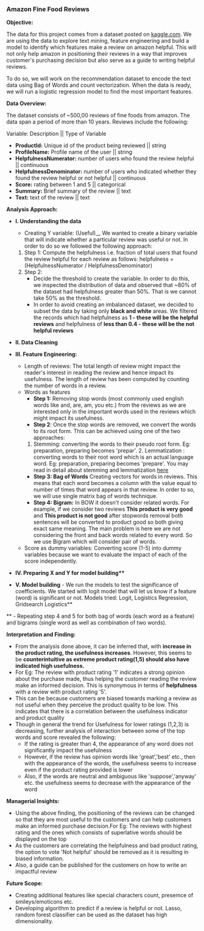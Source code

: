 
### Amazon Fine Food Reviews

__Objective:__ 

The data for this project comes from a dataset posted on [kaggle.com]. We are using the data to explore text mining, feature engineering and build a model to identify which features make a review on amazon helpful. This will not only help amazon in positioning their reviews in a way that improves customer's purchasing decision but also serve as a guide to writing helpful reviews.

To do so, we will work on the recommendation dataset to encode the text data using Bag of Words and count vectorization. When the data is ready, we will run a logistic regression model to find the most important features. 

[kaggle.com]:https://www.kaggle.com/snap/amazon-fine-food-reviews

__Data Overview:__ 

The dataset consists of ~500,00 reviews of fine foods from amazon. The data span a period of more than 10 years. Reviews include the following:

Variable: Description || Type of Variable
* __ProductId:__ Unique id of the product being reviewed || string
* __ProfileName:__ Profile name of the user || string
* __HelpfulnessNumerator:__ number of users who found the review helpful || continuous
* __HelpfulnessDenominator:__ number of users who indicated whether they found the review helpful or not helpful || continuous
* __Score:__ rating between 1 and 5 || categorical
* __Summary:__ Brief summary of the review || text
* __Text:__ text of the review || text

__Analysis Approach:__

* __I. Understanding the data__
    * Creating Y variable: (Useful)__
    We wanted to create a binary variable that will indicate whether a particular review was useful or not. In order to do so we followed the following approach:
   1. Step 1: Compute the helpfulness i.e. fraction of total users that found the review helpful for each review as follows: 
         helpfulness = (HelpfulnessNumerator / HelpfulnessDenominator)
   2. Step 2: 
       * Decide the threshold to create the variable. In order to do this, we inspected the distribution of data and observed that ~80% of the dataset had helpfulness greater than 50%. That is we cannot take 50% as the threshold.
       * In order to avoid creating an imbalanced dataset, we decided to subset the data by taking only __black and white__ areas. We filtered the records which had helpfulness as __1 - these will be the helpful reviews__ and helpfulness of __less than 0.4 - these will be the not helpful reviews__ 

* __II. Data Cleaning__ 
* __III. Feature Engineering:__
    * Length of reviews:  The total length of review might impact the reader's interest in reading the review and hence impact its usefulness. The length of review has been computed by counting the number of words in a review.
    * Words as features
        * __Step 1:__ Removing stop words (most commonly used english words like and, are, am, you etc.) from the reviews as we are interested only in the important words used in the reviews which might impact its usefulness. 
        * __Step 2__: Once the stop words are removed, we convert the words to its root form. This can be achieved using one of the two approaches:
         1. Stemming: converting the words to their pseudo root form. Eg: preparation, preparing becomes 'prepar'.
          2. Lemmatization : converting words to their root word which is an actual language word. Eg: preparation, preparing becomes 'prepare'. You may read in detail about stemming and lemmatization [here]
        * __Step 3: Bag of Words__ Creating vectors for words in reviews. This means that each word becomes a column with the value equal to number of times that word appears in that review. In order to so, we will use single matrix bag of words technique.
        * __Step 4: Bigram:__ In BOW it doesn't consider related words. For example, if we consider two reviews __This product is very good__ and __This product is not good__ after stopwords removal both sentences will be converted to product good so both giving exact same meaning. The main problem is here we are not considering the front and back words related to every word. So we use Bigram which will consider pair of words. 
    * Score as dummy variables: Converting score (1-5) into dummy variables because we want to evaluate the impact of each of the score independently.
    
* __IV. Preparing X and Y for model building**__
* __V. Model building__ - We run the models to test the significance of coefficients. We started with logit model that will let us know if a feature (word) is significant or not. Models tried: Logit, Logistics Regression, Gridsearch Logistics**

[here]:https://towardsdatascience.com/stemming-lemmatization-what-ba782b7c0bd8

** - Repeating step 4 and 5 for both bag of words (each word as a feature) and bigrams (single word as well as combination of two words).


__Interpretation and Finding:__

* From the analysis done above, it can be inferred that, with __increase in the product rating, the usefulness increases__. However, this seems to be __counterintuitive as extreme product rating(1,5) should also have indicated high usefulness.__
* For Eg: The review with product rating '1' indicates a strong opinion about the purchase made, thus helping the customer reading the review make an informed decision. This is synonymous in terms of __helpfulness__ with a review with product rating '5'.
* This can be because customers are biased towards marking a review as not useful when they perceive the product quality to be low. This indicates that there is a correlation between the usefulness indicator and product quality
* Though in general the trend for Usefulness for lower ratings (1,2,3) is decreasing, further analysis of interaction between some of the top words and score revealed the following:
    * If the rating is greater than 4, the appearance of any word does not significantly impact the usefulness 
    * However, if the review has opinion words  like 'great','best' etc., then with the appearance of the words, the usefulness seems to increase even if the product rating provided is lower
    * Also, if the words are neutral and ambiguous like 'suppose','anyway' etc. the usefulness seems to decrease with the appearance of the word
    

__Managerial Insights:__

* Using the above finding, the positioning of the reviews can be changed so that they are most useful to the customers and can help customers make an informed purchase decision.For Eg: The reviews with highest rating and the ones which consists of superlative words should be displayed on the top
* As the customers are correlating the helpfulness and bad product rating, the option to vote 'Not helpful' should be removed as it is resulting in biased information.
* Also, a guide can be published for the customers on how to write an impactful review


__Future Scope:__


* Creating additional features like special characters count, presemce of smileys/emoticons etc.
* Developing algorithm to predict if a review is helpful or not. Lasso, random forest classifier can be used as the dataset has high dimensionality.
